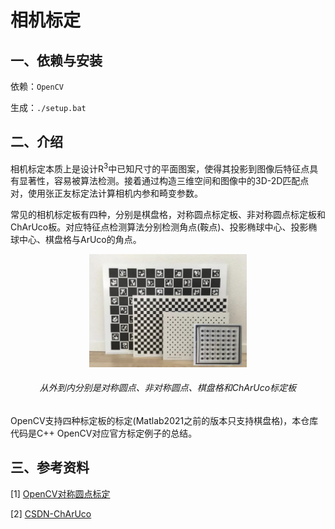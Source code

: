 # 相机标定

## 一、依赖与安装

依赖：`OpenCV`

生成：```./setup.bat```

## 二、介绍

相机标定本质上是设计R<sup>3</sup>中已知尺寸的平面图案，使得其投影到图像后特征点具有显著性，容易被算法检测。接着通过构造三维空间和图像中的3D-2D匹配点对，使用张正友标定法计算相机内参和畸变参数。

常见的相机标定板有四种，分别是棋盘格，对称圆点标定板、非对称圆点标定板和ChArUco板。对应特征点检测算法分别检测角点(鞍点)、投影椭球中心、投影椭球中心、棋盘格与ArUco的角点。

<p align="center"><img src="./resources/calib_board.png" width=50%></p>

<h6 align="center">从外到内分别是对称圆点、非对称圆点、棋盘格和ChArUco标定板</h6>

OpenCV支持四种标定板的标定(Matlab2021之前的版本只支持棋盘格)，本仓库代码是C++ OpenCV对应官方标定例子的总结。

## 三、参考资料

[1] [OpenCV对称圆点标定](https://blog.csdn.net/weixin_51229250/article/details/120009716)

[2] [CSDN-ChArUco](https://blog.csdn.net/zhy29563/article/details/119039163)

